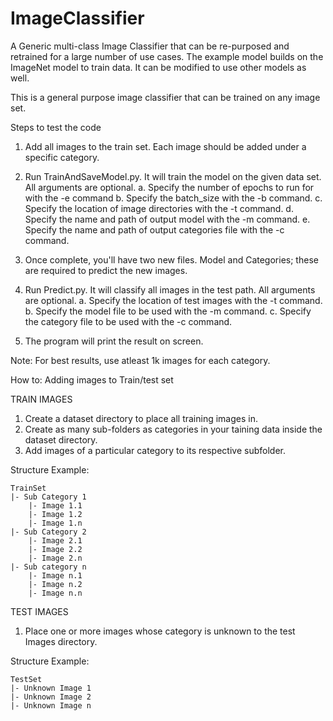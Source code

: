 # ImageClassifier
A Generic multi-class Image Classifier that can be re-purposed and retrained for a large number of use cases.
The example model builds on the ImageNet model to train data. It can be modified to use other models as well.

This is a general purpose image classifier that can be trained on any image set.

Steps to test the code
1. Add all images to the train set. Each image should be added under a specific category.
2. Run TrainAndSaveModel.py. It will train the model on the given data set. All arguments are optional.
  a. Specify the number of epochs to run for with the -e command
  b. Specify the batch_size with the -b command.
  c. Specify the location of image directories with the -t command.
  d. Specify the name and path of output model with the -m command.
  e. Specify the name and path of output categories file with the -c command.
  
 3. Once complete, you'll have two new files. Model and Categories; these are required to predict the new images.
 4. Run Predict.py. It will classify all images in the test path. All arguments are optional.
  a. Specify the location of test images with the -t command.
  b. Specify the model file to be used with the -m command.
  c. Specify the category file to be used with the -c command.
 5. The program will print the result on screen.
 
 Note: For best results, use atleast 1k images for each category.

How to: Adding images to Train/test set

TRAIN IMAGES
1. Create a dataset directory to place all training images in.
2. Create as many sub-folders as categories in your taining data inside the dataset directory.
2. Add images of a particular category to its respective subfolder.

Structure Example:

	TrainSet
	|- Sub Category 1
		|- Image 1.1
		|- Image 1.2
		|- Image 1.n
	|- Sub Category 2
		|- Image 2.1
		|- Image 2.2
		|- Image 2.n
	|- Sub category n
		|- Image n.1
		|- Image n.2
		|- Image n.n
	
TEST IMAGES
1. Place one or more images whose category is unknown to the test Images directory.

Structure Example:

	TestSet
	|- Unknown Image 1
	|- Unknown Image 2
	|- Unknown Image n
	
